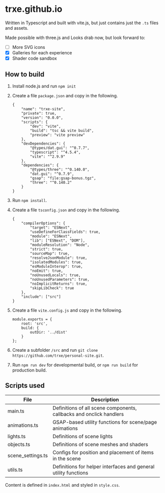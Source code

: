 # trxe.github.io

Written in Typescript and built with vite.js, 
but just contains just the `.ts` files and assets.

Made possible with three.js and 
Looks drab now, but look forward to:
- [ ] More SVG icons
- [x] Galleries for each experience
- [x] Shader code sandbox

## How to build

1. Install node.js and run `npm init`
2. Create a file `package.json` and copy in the following.

    ```
    {
        "name": "trxe-site",
        "private": true,
        "version": "0.0.0",
        "scripts": {
            "dev": "vite",
            "build": "tsc && vite build",
            "preview": "vite preview"
        },
        "devDependencies": {
            "@types/dat.gui": "^0.7.7",
            "typescript": "^4.5.4",
            "vite": "^2.9.9"
        },
        "dependencies": {
            "@types/three": "^0.140.0",
            "dat.gui": "^0.7.9",
            "gsap": "file:gsap-bonus.tgz",
            "three": "^0.140.2"
        }
    }
    ```
3. Run `npm install`.
4. Create a file `tsconfig.json` and copy in the following.
    ```
    {
        "compilerOptions": {
            "target": "ESNext",
            "useDefineForClassFields": true,
            "module": "ESNext",
            "lib": ["ESNext", "DOM"],
            "moduleResolution": "Node",
            "strict": true,
            "sourceMap": true,
            "resolveJsonModule": true,
            "isolatedModules": true,
            "esModuleInterop": true,
            "noEmit": true,
            "noUnusedLocals": true,
            "noUnusedParameters": true,
            "noImplicitReturns": true,
            "skipLibCheck": true
        },
        "include": ["src"]
    }
    ```
5. Create a file `vite.config.js` and copy in the following.
    ```
    module.exports = {
        root: 'src',
        build: {
            outDir: '../dist'
        }
    };
    ```
6. Create a subfolder `/src` and run `git clone https://github.com/trxe/personal-site.git`.
7. Run `npm run dev` for developmental build, or `npm run build` for production build.


## Scripts used

| **File**          | **Description**                                                     |
|-------------------|---------------------------------------------------------------------|
| main.ts           | Definitions of all scene components, callbacks and onclick handlers |
| animations.ts     | GSAP-based utility functions for scene/page animations              |
| lights.ts         | Definitions of scene lights                                         |
| objects.ts        | Definitions of scene meshes and shaders                             |
| scene_settings.ts | Configs for position and placement of items in the scene            |
| utils.ts          | Definitions for helper interfaces and general utility functions     |

Content is defined in `index.html` and styled in `style.css`.